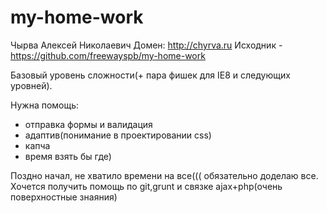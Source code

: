 my-home-work
============
Чырва Алексей Николаевич
Домен: http://chyrva.ru
Исходник - https://github.com/freewayspb/my-home-work

Базовый уровень сложности(+ пара фишек для IE8 и следующих уровней).

Нужна помощь: 
- отправка формы и валидация
- адаптив(понимание в проектировании css)
- капча
- время взять бы где)

Поздно начал, не хватило времени на все((( обязательно доделаю все.
Хочется получить помощь по git,grunt и связке ajax+php(очень поверхностные знаяния)

